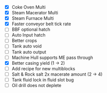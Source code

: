- [x] Coke Oven Multi
- [x] Steam Macerator Multi
- [x] Steam Furnace Multi
- [x] Faster conveyor belt tick rate
- [ ] BBF optional hatch
- [ ] Auto Input hatch
- [ ] Better crops
- [ ] Tank auto void
- [ ] Tank auto output
- [ ] Machine Hull supports ME pass through
- [x] Better casing yield (1 -> 2)
- [ ] Add recipe for new multiblocks
- [ ] Salt & Rock salt 2x macerate amount (2 -> 4)
- [ ] Tank fluid lock in fluid slot bug
- [ ] Oil drill does not deplete
